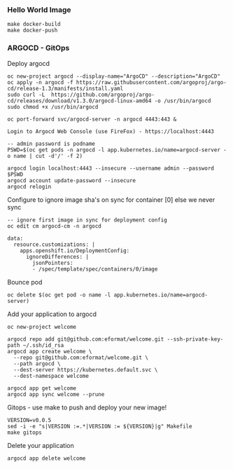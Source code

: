 ### Hello World Image

```
make docker-build
make docker-push
```

### ARGOCD - GitOps

Deploy argocd

```
oc new-project argocd --display-name="ArgoCD" --description="ArgoCD"
oc apply -n argocd -f https://raw.githubusercontent.com/argoproj/argo-cd/release-1.3/manifests/install.yaml
sudo curl -L  https://github.com/argoproj/argo-cd/releases/download/v1.3.0/argocd-linux-amd64 -o /usr/bin/argocd
sudo chmod +x /usr/bin/argocd

oc port-forward svc/argocd-server -n argocd 4443:443 &

Login to Argocd Web Console (use FireFox) - https://localhost:4443

-- admin password is podname
PSWD=$(oc get pods -n argocd -l app.kubernetes.io/name=argocd-server -o name | cut -d'/' -f 2)

argocd login localhost:4443 --insecure --username admin --password $PSWD
argocd account update-password --insecure
argocd relogin
```

Configure to ignore image sha's on sync for container [0] else we never sync
```
-- ignore first image in sync for deployment config
oc edit cm argocd-cm -n argocd

data:
  resource.customizations: |
    apps.openshift.io/DeploymentConfig:
      ignoreDifferences: |
        jsonPointers:
        - /spec/template/spec/containers/0/image
```

Bounce pod
```
oc delete $(oc get pod -o name -l app.kubernetes.io/name=argocd-server)
```

Add your application to argocd

```
oc new-project welcome

argocd repo add git@github.com:eformat/welcome.git --ssh-private-key-path ~/.ssh/id_rsa
argocd app create welcome \
  --repo git@github.com:eformat/welcome.git \
  --path argocd \
  --dest-server https://kubernetes.default.svc \
  --dest-namespace welcome

argocd app get welcome
argocd app sync welcome --prune
```

Gitops - use make to push and deploy your new image!

```
VERSION=v0.0.5
sed -i -e "s|VERSION :=.*|VERSION := ${VERSION}|g" Makefile
make gitops
```

Delete your application
```
argocd app delete welcome
```
